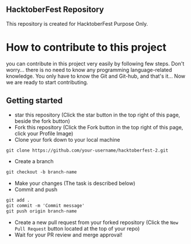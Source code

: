 ## HacktoberFest Repository
This repository is created for HacktoberFest Purpose Only.

# How to contribute to this project
you can contribute in this project very easily by following few steps. Don't worry... there is no need to know any programming language-related knowledge.
You only have to know the Git and Git-hub, and that's it... Now we are ready to start contributing.

## Getting started
* star this repository (Click the star button in the top right of this page, beside the fork button)
* Fork this repository (Click the Fork button in the top right of this page, click your Profile Image)
* Clone your fork down to your local machine

```markdown
git clone https://github.com/your-username/hacktoberfest-2.git

```
* Create a branch

```markdown
git checkout -b branch-name
```
* Make your changes (The task is described below)
* Commit and push

```markdown
git add .
git commit -m 'Commit message'
git push origin branch-name
```
* Create a new pull request from your forked repository (Click the `New Pull Request` button located at the top of your repo)
* Wait for your PR review and merge approval!


